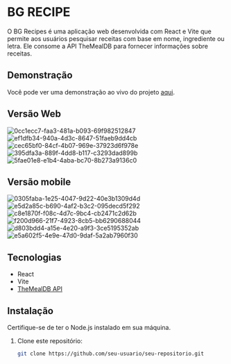 # BG RECIPE

O BG Recipes é uma aplicação web desenvolvida com React e Vite que permite aos usuários pesquisar receitas com base em nome, ingrediente ou letra. Ele consome a API TheMealDB para fornecer informações sobre receitas.

## Demonstração
Você pode ver uma demonstração ao vivo do projeto [aqui]([link-para-a-demo](https://desafio-arisetechnology.vercel.app/)).

## Versão Web

![0cc1ecc7-faa3-481a-b093-69f982512847](https://github.com/Gaangb/desafio-arisetechnology/assets/101855196/90d79ca4-585c-4453-b2ea-b1b90cfcf168)
![ef1dfb34-940a-4d3c-8647-51faeb9dd4cb](https://github.com/Gaangb/desafio-arisetechnology/assets/101855196/64c63601-2b6e-4af1-baff-027cb934b7c3)
![cec65bf0-84cf-4b07-969e-37923d6f978e](https://github.com/Gaangb/desafio-arisetechnology/assets/101855196/834a6243-cc72-47f3-b1de-52ade062272e)
![395dfa3a-889f-4dd8-b117-c3293dad899b](https://github.com/Gaangb/desafio-arisetechnology/assets/101855196/27bb2987-80ee-4b09-9554-228bc274fd80)
![5fae01e8-e1b4-4aba-bc70-8b273a9136c0](https://github.com/Gaangb/desafio-arisetechnology/assets/101855196/da538e40-65b9-4223-8649-ab48c8cdc5ad)

## Versão mobile

![0305faba-1e25-4047-9d22-40e3b1309d4d](https://github.com/Gaangb/desafio-arisetechnology/assets/101855196/edf2ffcd-c14a-44c3-8e72-5c90524d7ece)
![e5d2a85c-b690-4af2-b3c2-095decd5f292](https://github.com/Gaangb/desafio-arisetechnology/assets/101855196/ade0e146-8819-4b85-8bee-6c9401cda8ab)
![c8e1870f-f08c-4d7c-9bc4-cb2471c2d62b](https://github.com/Gaangb/desafio-arisetechnology/assets/101855196/32bf745f-dbc1-4a7f-b9a5-9ee1f3d940e9)
![f200d966-21f7-4923-8cb5-bb6290688044](https://github.com/Gaangb/desafio-arisetechnology/assets/101855196/011683ee-97e3-4bb2-b6d6-a5397f6d03aa)
![d803bdd4-a15e-4e20-a9f3-3ce5195352ab](https://github.com/Gaangb/desafio-arisetechnology/assets/101855196/d27c57e7-6659-4c41-9601-16860175c66d)
![e5a602f5-4e9e-47d0-9daf-5a2ab7960f30](https://github.com/Gaangb/desafio-arisetechnology/assets/101855196/14b7a57f-8f3a-45e0-8054-2a89794c77f4)


## Tecnologias

- React
- Vite
- [TheMealDB API](https://www.themealdb.com/api.php)

## Instalação

Certifique-se de ter o Node.js instalado em sua máquina.

1. Clone este repositório:

   ```bash
   git clone https://github.com/seu-usuario/seu-repositorio.git
   
